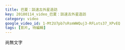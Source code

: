 ```yaml
---
title: 巴夏：談遠古外星造訪
key: 20180114_video_巴夏：談遠古外星造訪
category: video
google_video_id: 1-Mt2U7pb7sRsmWWQuj3-RFLots37_XPvEQ
tags: [影片, 待編輯]
---
```


尚無文字
